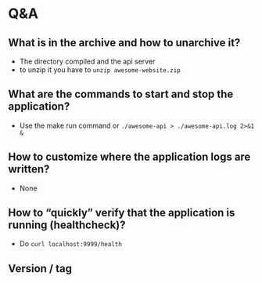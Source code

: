 # Q&A

## What is in the archive and how to unarchive it?

- The directory compiled and the api server
- to unzip it you have to `unzip awesome-website.zip`

## What are the commands to start and stop the application?

- Use the make run command or `./awesome-api > ./awesome-api.log 2>&1 &`

## How to customize where the application logs are written?

- None

## How to “quickly” verify that the application is running (healthcheck)?

- Do `curl localhost:9999/health`

## Version / tag
